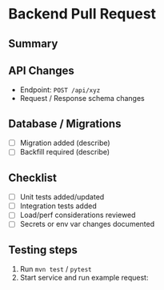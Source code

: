# Backend Pull Request

## Summary
<!-- Describe the backend change, endpoints modified, DB changes -->

## API Changes
- Endpoint: `POST /api/xyz`
- Request / Response schema changes

## Database / Migrations
- [ ] Migration added (describe)
- [ ] Backfill required (describe)

## Checklist
- [ ] Unit tests added/updated
- [ ] Integration tests added
- [ ] Load/perf considerations reviewed
- [ ] Secrets or env var changes documented

## Testing steps
1. Run `mvn test` / `pytest`
2. Start service and run example request:
